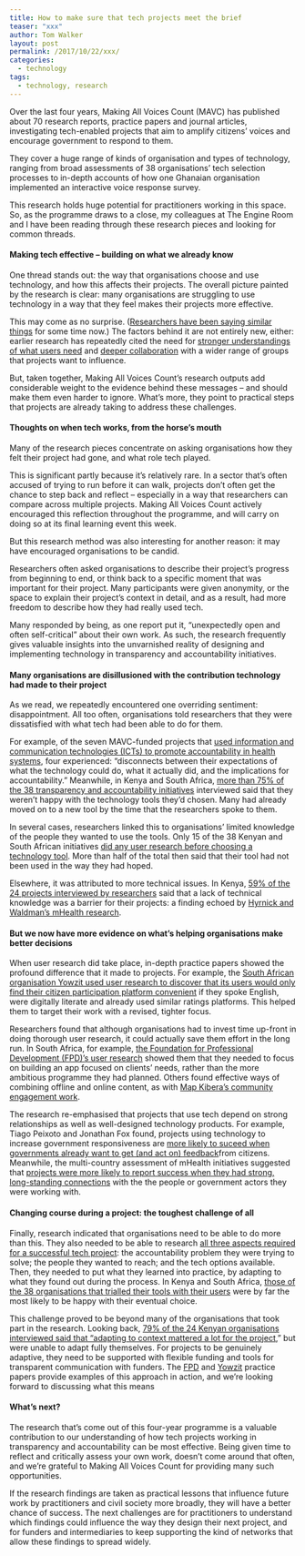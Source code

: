 ```yaml
---
title: How to make sure that tech projects meet the brief	
teaser: "xxx"
author: Tom Walker
layout: post
permalink: /2017/10/22/xxx/
categories:
  - technology
tags:
  - technology, research
---
```


Over the last four years, Making All Voices Count (MAVC) has published about 70 research reports, practice papers and journal articles, investigating tech-enabled projects that aim to amplify citizens’ voices and encourage government to respond to them.

They cover a huge range of kinds of organisation and types of technology, ranging from broad assessments of 38 organisations’ tech selection processes to in-depth accounts of how one Ghanaian organisation implemented an interactive voice response survey.

This research holds huge potential for practitioners working in this space. So, as the programme draws to a close, my colleagues at The Engine Room and I have been reading through these research pieces and looking for common threads.

#### Making tech effective – building on what we already know

One thread stands out: the way that organisations choose and use technology, and how this affects their projects. The overall picture painted by the research is clear: many organisations are struggling to use technology in a way that they feel makes their projects more effective.

This may come as no surprise. ([Researchers have been saying similar things](http://www.makingallvoicescount.org/blog/research-evidence-ethics-civic-tech-call-action/) for some time now.) The factors behind it are not entirely new, either: earlier research has repeatedly cited the need for [stronger understandings of what users need](https://www.ids.ac.uk/publication/learning-study-on-the-users-in-technology-for-transparency-and-accountability-initiatives-assumptions-and-realities) and [deeper collaboration](http://www.transparency-initiative.org/uncategorized/513/global-mapping-of-technology-for-transparency-and-accountability/) with a wider range of groups that projects want to influence.

But, taken together, Making All Voices Count’s research outputs add considerable weight to the evidence behind these messages – and should make them even harder to ignore. What’s more, they point to practical steps that projects are already taking to address these challenges.

#### Thoughts on when tech works, from the horse’s mouth

Many of the research pieces concentrate on asking organisations how they felt their project had gone, and what role tech played.

This is significant partly because it’s relatively rare. In a sector that’s often accused of trying to run before it can walk, projects don’t often get the chance to step back and reflect – especially in a way that researchers can compare across multiple projects. Making All Voices Count actively encouraged this reflection throughout the programme, and will carry on doing so at its final learning event this week.

But this research method was also interesting for another reason: it may have encouraged organisations to be candid.

Researchers often asked organisations to describe their project’s progress from beginning to end, or think back to a specific moment that was important for their project. Many participants were given anonymity, or the space to explain their project’s context in detail, and as a result, had more freedom to describe how they had really used tech.

Many responded by being, as one report put it, “unexpectedly open and often self-critical” about their own work. As such, the research frequently gives valuable insights into the unvarnished reality of designing and implementing technology in transparency and accountability initiatives.

#### Many organisations are disillusioned with the contribution technology had made to their project

As we read, we repeatedly encountered one overriding sentiment: disappointment. All too often, organisations told researchers that they were dissatisfied with what tech had been able to do for them.

For example, of the seven MAVC-funded projects that [used information and communication technologies (ICTs) to promote accountability in health systems](http://www.makingallvoicescount.org/publication/ict-facilitated-accountability-engagement-health-systems-review-making-voices-count-mhealth-accountability-projects/), four experienced: “disconnects between their expectations of what the technology could do, what it actually did, and the implications for accountability.” Meanwhile, in Kenya and South Africa, [more than 75% of the 38 transparency and accountability initiatives](https://alidade.tech/page/research) interviewed said that they weren’t happy with the technology tools they’d chosen. Many had already moved on to a new tool by the time that the researchers spoke to them.

In several cases, researchers linked this to organisations’ limited knowledge of the people they wanted to use the tools. Only 15 of the 38 Kenyan and South African initiatives [did any user research before choosing a technology tool](https://alidade.tech/page/research). More than half of the total then said that their tool had not been used in the way they had hoped.

Elsewhere, it was attributed to more technical issues. In Kenya, [59% of the 24 projects interviewed by researchers](http://www.makingallvoicescount.org/publication/digital-development-differently-lessons-adaptive-management-technology-governance-initiatives-kenya/) said that a lack of technical knowledge was a barrier for their projects: a finding echoed by [Hyrnick and Waldman’s mHealth research](http://www.makingallvoicescount.org/publication/ict-facilitated-accountability-engagement-health-systems-review-making-voices-count-mhealth-accountability-projects/).

#### But we now have more evidence on what’s helping organisations make better decisions

When user research did take place, in-depth practice papers showed the profound difference that it made to projects. For example, the [South African organisation Yowzit used user research to discover that its users would only find their citizen participation platform convenient](http://www.makingallvoicescount.org/publication/lessons-yowzits-pracitioner-research-learning-process/) if they spoke English, were digitally literate and already used similar ratings platforms. This helped them to target their work with a revised, tighter focus.

Researchers found that although organisations had to invest time up-front in doing thorough user research, it could actually save them effort in the long run. In South Africa, for example, [the Foundation for Professional Development (FPD)’s user research](http://www.makingallvoicescount.org/publication/giving-voice-clients-post-rape-services-building-piloting-feedback-mechanism-tshwane/) showed them that they needed to focus on building an app focused on clients’ needs, rather than the more ambitious programme they had planned. Others found effective ways of combining offline and online content, as with [Map Kibera’s community engagement work](http://www.makingallvoicescount.org/publication/open-mapping-ground-learning-map-kibera/).

The research re-emphasised that projects that use tech depend on strong relationships as well as well-designed technology products. For example, Tiago Peixoto and Jonathan Fox found, projects using technology to increase government responsiveness are [more likely to suceed when governments already want to get (and act on) feedback](http://www.makingallvoicescount.org/publication/ict-enabled-citizen-voice-lead-government-responsiveness/)from citizens. Meanwhile, the multi-country assessment of mHealth initiatives suggested that [projects were more likely to report success when they had strong, long-standing connections](http://www.makingallvoicescount.org/publication/ict-facilitated-accountability-engagement-health-systems-review-making-voices-count-mhealth-accountability-projects/) with the the people or government actors they were working with.

#### Changing course during a project: the toughest challenge of all

Finally, research indicated that organisations need to be able to do more than this. They also needed to be able to research [all three aspects required for a successful tech project](http://www.saiia.org.za/policy-briefings/why-isn-t-tech-for-accountability-working-in-africa): the accountability problem they were trying to solve; the people they wanted to reach; and the tech options available. Then, they needed to put what they learned into practice, by adapting to what they found out during the process. In Kenya and South Africa, [those of the 38 organisations that trialled their tools with their users](https://alidade.tech/page/research) were by far the most likely to be happy with their eventual choice.

This challenge proved to be beyond many of the organisations that took part in the research. Looking back, [79% of the 24 Kenyan organisations interviewed said that “adapting to context mattered a lot for the project](http://www.makingallvoicescount.org/publication/digital-development-differently-lessons-adaptive-management-technology-governance-initiatives-kenya/),” but were unable to adapt fully themselves. For projects to be genuinely adaptive, they need to be supported with flexible funding and tools for transparent communication with funders. The [FPD](http://www.makingallvoicescount.org/publication/giving-voice-clients-post-rape-services-building-piloting-feedback-mechanism-tshwane/) and [Yowzit](http://www.makingallvoicescount.org/publication/lessons-yowzits-pracitioner-research-learning-process/) practice papers provide examples of this approach in action, and we’re looking forward to discussing what this means

#### What’s next?

The research that’s come out of this four-year programme is a valuable contribution to our understanding of how tech projects working in transparency and accountability can be most effective. Being given time to reflect and critically assess your own work, doesn’t come around that often, and we’re grateful to Making All Voices Count for providing many such opportunities.

If the research findings are taken as practical lessons that influence future work by practitioners and civil society more broadly, they will have a better chance of success. The next challenges are for practitioners to understand which findings could influence the way they design their next project, and for funders and intermediaries to keep supporting the kind of networks that allow these findings to spread widely.
